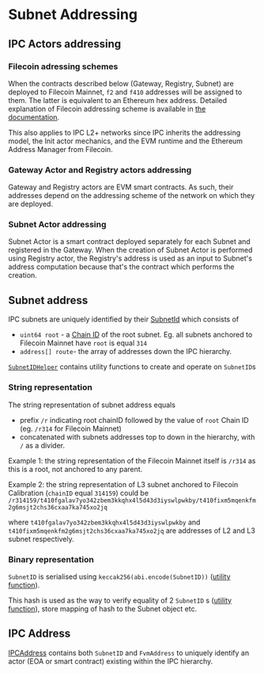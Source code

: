 # Subnet Addressing

## IPC Actors addressing

### Filecoin adressing schemes

When the contracts described below (Gateway, Registry, Subnet) are deployed to Filecoin Mainnet, `f2` and `f410` addresses will be assigned to them. The latter is equivalent to an Ethereum hex address.
Detailed explanation of Filecoin addressing scheme is available in [the documentation](https://docs.filecoin.io/smart-contracts/filecoin-evm-runtime/address-types).

This also applies to IPC L2+ networks since IPC inherits the addressing model, the Init actor mechanics, and the EVM runtime and the Ethereum Address Manager from Filecoin.

### Gateway Actor and Registry actors addressing

Gateway and Registry actors are EVM smart contracts. 
As such, their addresses depend on the addressing scheme of the network on which they are deployed.

### Subnet Actor addressing

Subnet Actor is a smart contract deployed separately for each Subnet and registered in the Gateway. 
When the creation of Subnet Actor is performed using Registry actor, the Registry's address is used as an input to Subnet's address computation because that's the contract which performs the creation. 

## Subnet address

IPC subnets are uniquely identified by their [SubnetId](https://github.com/consensus-shipyard/ipc/blob/main/contracts/src/structs/Subnet.sol#L9) which consists of

- `uint64 root` - a [Chain ID](https://chainlist.org/?search=filecoin&testnets=true) of the root subnet. Eg. all subnets anchored to Filecoin Mainnet have `root` is equal `314`
- `address[] route`- the array of addresses down the IPC hierarchy.

[`SubnetIDHelper`](https://github.com/consensus-shipyard/ipc/blob/main/contracts/src/lib/SubnetIDHelper.sol) contains utility functions to create and operate on `SubnetID`s

### String representation

The string representation of subnet address equals

- prefix `/r` indicating root chainID followed by the value of `root` Chain ID (eg. `/r314` for Filecoin Mainnet)
- concatenated with subnets addresses top to down in the hierarchy, with `/` as a divider.

Example 1: the string representation of the Filecoin Mainnet itself is `/r314` as this is a root, not anchored to any parent.

Example 2: the string representation of L3 subnet anchored to Filecoin Calibration (`chainID` equal `314159`) could be `/r314159/t410fgalav7yo342zbem3kkqhx4l5d43d3iyswlpwkby/t410fixm5mqenkfm2g6msjt2chs36cxaa7ka745xo2jq`

where `t410fgalav7yo342zbem3kkqhx4l5d43d3iyswlpwkby` and `t410fixm5mqenkfm2g6msjt2chs36cxaa7ka745xo2jq` are addresses of L2 and L3 subnet respectively.

### Binary representation

`SubnetID` is serialised using `keccak256(abi.encode(SubnetID))` ([utility function](https://github.com/consensus-shipyard/ipc/blob/main/contracts/src/lib/SubnetIDHelper.sol#L58)).

This hash is used as the way to verify equality of 2 `SubnetID` s ([utility function](https://github.com/consensus-shipyard/ipc/blob/main/contracts/src/lib/SubnetIDHelper.sol#L89)), store mapping of hash to the Subnet object etc.

## IPC Address

[IPCAddress](https://github.com/consensus-shipyard/ipc/blob/main/contracts/src/structs/Subnet.sol#L149) contains both `SubnetID` and `FvmAddress` to uniquely identify an actor (EOA or smart contract) existing within the IPC hierarchy.